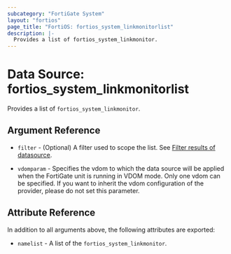 ```yaml
---
subcategory: "FortiGate System"
layout: "fortios"
page_title: "FortiOS: fortios_system_linkmonitorlist"
description: |-
  Provides a list of fortios_system_linkmonitor.
---
```


# Data Source: fortios_system_linkmonitorlist
Provides a list of `fortios_system_linkmonitor`.

## Argument Reference

* `filter` - (Optional) A filter used to scope the list. See [Filter results of datasource](https://registry.terraform.io/providers/poroping/fortios/latest/docs/guides/fgt_filter).

* `vdomparam` - Specifies the vdom to which the data source will be applied when the FortiGate unit is running in VDOM mode. Only one vdom can be specified. If you want to inherit the vdom configuration of the provider, please do not set this parameter.

## Attribute Reference

In addition to all arguments above, the following attributes are exported:

* `namelist` -  A list of the `fortios_system_linkmonitor`.
